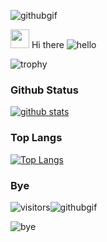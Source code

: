 ![githubgif](https://camo.githubusercontent.com/e15e75521862be103c834df436a8f9e075c945e5/68747470733a2f2f6d656469612e67697068792e636f6d2f6d656469612f6475334a336358797a686a3735494f6776412f67697068792e676966)

<img src="https://raw.githubusercontent.com/MartinHeinz/MartinHeinz/master/wave.gif" width="30px"> Hi there ![hello](https://camo.githubusercontent.com/4080d349f13efe927596fc36abbb36b13218bf88/68747470733a2f2f63646e2e646973636f72646170702e636f6d2f656d6f6a69732f3430303234383130333331333231313339322e676966)


![trophy](https://github-profile-trophy.vercel.app/?username=DiveshTheReal&margin-w=15)

### Github Status
[![github stats](https://github-readme-stats.vercel.app/api?username=DiveshTheReal&bg_color=30,e96443,904e95&title_color=fff&text_color=fff&show_icons=true&count_private=true)](https://github.com/DiveshTheReal/github-readme-stats)

### Top Langs

[![Top Langs](https://github-readme-stats.vercel.app/api/top-langs/?username=DiveshTheReal&bg_color=30,e96443,904e95&title_color=fff&text_color=fff)](https://github.com/DiveshTheReal/github-readme-stats)
### Bye
 ![visitors](https://visitor-badge.laobi.icu/badge?page_id=DiveshTheReal.DiveshTheReal)![githubgif](https://camo.githubusercontent.com/fae87334bdd5b4519e78c3da6c06af2ad72de7d0/68747470733a2f2f63646e2e646973636f72646170702e636f6d2f6174746163686d656e74732f3634383733383733333238353434313630392f3737323335303432323734333930383336322f6f63746f6361742d616e696d652e676966)
 
 
![bye](https://github.githubassets.com/images/mona-whisper.gif)
